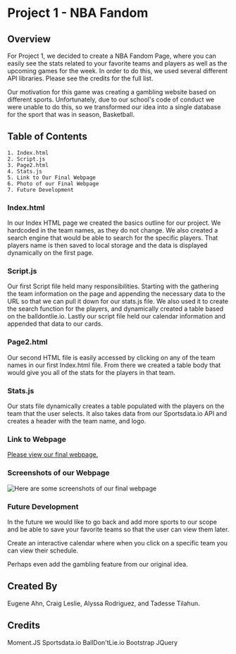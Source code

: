 # Project 1 - NBA Fandom



## Overview

For Project 1, we decided to create a NBA Fandom Page, where you can easily see the stats related to your favorite teams and players as well as the upcoming games for the week. In order to do this, we used several different API libraries. Please see the credits for the full list. 

Our motivation for this game was creating a gambling website based on different sports. Unfortunately, due to our school's code of conduct we were unable to do this, so we transformed our idea into a single database for the sport that was in season, Basketball. 


## Table of Contents
    1. Index.html
    2. Script.js
    3. Page2.html
    4. Stats.js
    5. Link to Our Final Webpage
    6. Photo of our Final Webpage
    7. Future Development

### Index.html
In our Index HTML page we created the basics outline for our project. We hardcoded in the team names, as they do not change. We also created a search engine that would be able to search for the specific players. That players name is then saved to local storage and the data is displayed dynamically on the first page.


### Script.js
Our first Script file held many responsibilities. Starting with the gathering the team information on the page and appending the necessary data to the URL so that we can pull it down for our stats.js file. We also used it to create the search function for the players, and dynamically created a table based on the balldontlie.io. Lastly our script file held our calendar information and appended that data to our cards. 


### Page2.html
Our second HTML file is easily accessed by clicking on any of the team names in our first Index.html file. From there we created a table body that would give you all of the stats for the players in that team. 


### Stats.js
Our stats file dynamically creates a table populated with the players on the team that the user selects. It also takes data from our Sportsdata.io API and creates a header with the team name, and logo. 


### Link to Webpage
[Please view our final webpage.](https://github.com/eugene125/project-1)

### Screenshots of our Webpage
![Here are some screenshots of our final webpage]()

### Future Development
In the future we would like to go back and add more sports to our scope and be able to save your favorite teams so that the user can view them later.

Create an interactive calendar where when you click on a specific team you can view their schedule.

Perhaps even add the gambling feature from our original idea.

## Created By
Eugene Ahn, Craig Leslie, Alyssa Rodriguez, and Tadesse Tilahun.

## Credits
Moment.JS
Sportsdata.io
BallDon'tLie.io
Bootstrap
JQuery
